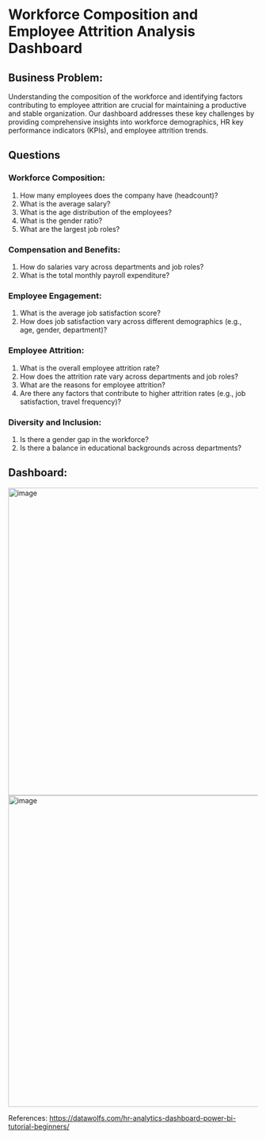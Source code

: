 # Workforce Composition and Employee Attrition Analysis Dashboard

## Business Problem:
Understanding the composition of the workforce and identifying factors contributing to employee attrition are crucial for maintaining a productive and stable organization. Our dashboard addresses these key challenges by providing comprehensive insights into workforce demographics, HR key performance indicators (KPIs), and employee attrition trends.

## Questions 
### Workforce Composition:
1) How many employees does the company have (headcount)?
2) What is the average salary?
3) What is the age distribution of the employees?
4) What is the gender ratio?
5) What are the largest job roles?
   
### Compensation and Benefits:
1) How do salaries vary across departments and job roles?
2) What is the total monthly payroll expenditure?

### Employee Engagement:
1) What is the average job satisfaction score?
2) How does job satisfaction vary across different demographics (e.g., age, gender, department)?

### Employee Attrition:
1) What is the overall employee attrition rate?
2) How does the attrition rate vary across departments and job roles?
3) What are the reasons for employee attrition?
4) Are there any factors that contribute to higher attrition rates (e.g., job satisfaction, travel frequency)?

### Diversity and Inclusion:
1) Is there a gender gap in the workforce?
2) Is there a balance in educational backgrounds across departments?

## Dashboard:
<img width="620" alt="image" src="https://github.com/RishithaMamidala/HR-Attrition-PowerBI/assets/113060798/82fd6a3f-9349-4e75-996c-4d64d7b9e7ca">
<img width="628" alt="image" src="https://github.com/RishithaMamidala/HR-Attrition-PowerBI/assets/113060798/3cfb32ca-ab64-4ad7-ae06-0470d0288bd8">

References:
https://datawolfs.com/hr-analytics-dashboard-power-bi-tutorial-beginners/
